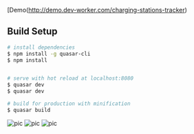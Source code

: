 [Demo(http://demo.dev-worker.com/charging-stations-tracker)
## Build Setup

``` bash
# install dependencies
$ npm install -g quasar-cli
$ npm install


# serve with hot reload at localhost:8080
$ quasar dev
$ quasar dev

# build for production with minification
$ quasar build
```

![pic](https://github.com/nestebe/charging-stations-tracker/blob/master/captures/1.png "")
![pic](https://github.com/nestebe/charging-stations-tracker/blob/master/captures/2.png "")
![pic](https://github.com/nestebe/charging-stations-tracker/blob/master/captures/3.png "")

